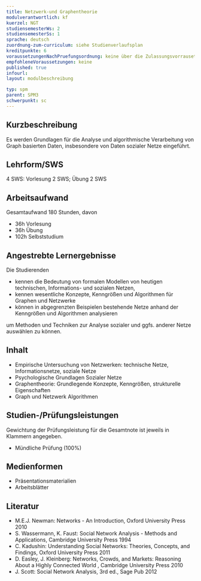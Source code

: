 ```yaml
---
title: Netzwerk-und Graphentheorie
modulverantwortlich: kf
kuerzel: NGT
studiensemesterWs: 2
studiensemesterSs: 1
sprache: deutsch
zuordnung-zum-curriculum: siehe Studienverlaufsplan
kreditpunkte: 6
voraussetzungenNachPruefungsordnung: keine über die Zulassungsvorrausetzungen zum Studium hinausgehenden
empfohleneVoraussetzungen: keine
published: true
infourl: 
layout: modulbeschreibung

typ: spm
parent: SPM3
schwerpunkt: sc
---
```


## Kurzbeschreibung
Es werden Grundlagen für die Analyse und algorithmische Verarbeitung von Graph basierten Daten, insbesondere von Daten sozialer Netze eingeführt. 

## Lehrform/SWS 
4 SWS: Vorlesung 2 SWS; Übung 2 SWS


## Arbeitsaufwand 
Gesamtaufwand 180 Stunden, davon
- 36h Vorlesung 
- 36h Übung  
- 102h Selbststudium 

## Angestrebte Lernergebnisse
Die Studierenden

- kennen die Bedeutung von formalen Modellen von heutigen technischen, Informations- und sozialen Netzen,
- kennen wesentliche Konzepte, Kenngrößen und Algorithmen für Graphen und Netzwerke
- können in abgegrenzten Beispielen bestehende Netze anhand der Kenngrößen und Algorithmen analysieren 

um Methoden und Techniken zur Analyse sozialer und ggfs. anderer Netze auswählen zu können.


## Inhalt
- Empirische Untersuchung von Netzwerken: technische Netze, Informationsnetze, soziale Netze
- Psychologische Grundlagen Sozialer Netze
- Graphentheorie: Grundlegende Konzepte, Kenngrößen, strukturelle Eigenschaften
- Graph und Netzwerk Algorithmen


## Studien-/Prüfungsleistungen
Gewichtung der Prüfungsleistung für die Gesamtnote ist jeweils in Klammern angegeben.
- Mündliche Prüfung (100%)

## Medienformen
* Präsentationsmaterialien
* Arbeitsblätter

## Literatur
- M.E.J. Newman: Networks - An Introduction, Oxford University Press 2010
- S. Wassermann, K. Faust: Social Network Analysis - Methods and Applications, Cambridge University Press 1994
- C. Kadushin: Understanding Social Networks: Theories, Concepts, and Findings, Oxford University Press 2011
- D. Easley, J. Kleinberg: Networks, Crowds, and Markets: Reasoning About a Highly Connected World , Cambridge University Press 2010
- J. Scott: Social Network Analysis, 3rd ed., Sage Pub 2012

